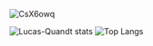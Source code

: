![CsX6owq](https://github.com/Lucas-Quandt/Lucas-Quandt/assets/103226578/a7caca36-692e-45c4-884b-e0fe2be2ccfb)

![Lucas-Quandt stats](https://github-readme-stats.vercel.app/api?username=lucas-quandt&theme=tokyonight&show_icons=true) ![Top Langs](https://github-readme-stats.vercel.app/api/top-langs/?username=lucas-quandt&theme=tokyonight&show_icons=true)







